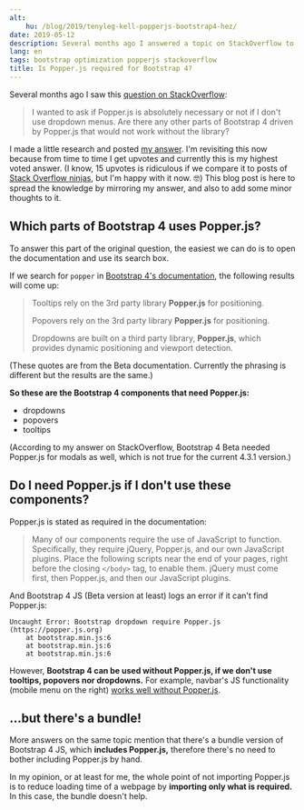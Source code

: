 ```yaml
---
alt:
    hu: /blog/2019/tenyleg-kell-popperjs-bootstrap4-hez/
date: 2019-05-12
description: Several months ago I answered a topic on StackOverflow to find out which parts of Bootstrap 4 requires Popper.js and whether importing Popper.js is necessary.
lang: en
tags: bootstrap optimization popperjs stackoverflow
title: Is Popper.js required for Bootstrap 4?
---
```


Several months ago I saw this [question on StackOverflow][q]:

> I wanted to ask if Popper.js is absolutely necessary or not if I don't use dropdown menus. Are there any other parts of Bootstrap 4 driven by Popper.js that would not work without the library?

I made a little research and posted [my answer][a]. I'm revisiting this now because from time to time I get upvotes and currently this is my highest voted answer. (I know, 15 upvotes is ridiculous if we compare it to posts of [Stack Overflow ninjas][n], but I'm happy with it now. 🤓) This blog post is here to spread the knowledge by mirroring my answer, and also to add some minor thoughts to it.

## Which parts of Bootstrap 4 uses Popper.js?

To answer this part of the original question, the easiest we can do is to open the documentation and use its search box.

If we search for `popper` in [Bootstrap 4's documentation][d], the following results will come up:

> Tooltips rely on the 3rd party library **Popper.js** for positioning.
>
> Popovers rely on the 3rd party library **Popper.js** for positioning.
>
> Dropdowns are built on a third party library, **Popper.js**, which provides dynamic positioning and viewport detection.

(These quotes are from the Beta documentation. Currently the phrasing is different but the results are the same.)

**So these are the Bootstrap 4 components that need Popper.js:**

-   dropdowns
-   popovers
-   tooltips

(According to my answer on StackOverflow, Bootstrap 4 Beta needed Popper.js for modals as well, which is not true for the current 4.3.1 version.)

## Do I need Popper.js if I don't use these components?

Popper.js is stated as required in the documentation:

> Many of our components require the use of JavaScript to function. Specifically, they require jQuery, Popper.js, and our own JavaScript plugins. Place the following scripts near the end of your pages, right before the closing `</body>` tag, to enable them. jQuery must come first, then Popper.js, and then our JavaScript plugins.

And Bootstrap 4 JS (Beta version at least) logs an error if it can't find Popper.js:

```
Uncaught Error: Bootstrap dropdown require Popper.js (https://popper.js.org)
    at bootstrap.min.js:6
    at bootstrap.min.js:6
    at bootstrap.min.js:6
```

However, **Bootstrap 4 can be used without Popper.js, if we don't use tooltips, popovers nor dropdowns.** For example, navbar's JS functionality (mobile menu on the right) [works well without Popper.js][a].

## ...but there's a bundle!

More answers on the same topic mention that there's a bundle version of Bootstrap 4 JS, which **includes Popper.js,** therefore there's no need to bother including Popper.js by hand.

In my opinion, or at least for me, the whole point of not importing Popper.js is to reduce loading time of a webpage by **importing only what is required.** In this case, the bundle doesn't help.

[a]: https://stackoverflow.com/a/46155285/2418224
[d]: https://getbootstrap.com/docs/4.3/getting-started/introduction/
[n]: https://stackoverflow.com/users?tab=Reputation&filter=all
[q]: https://stackoverflow.com/questions/46155017/bootstrap-4-beta-is-popper-js-required/46155285
